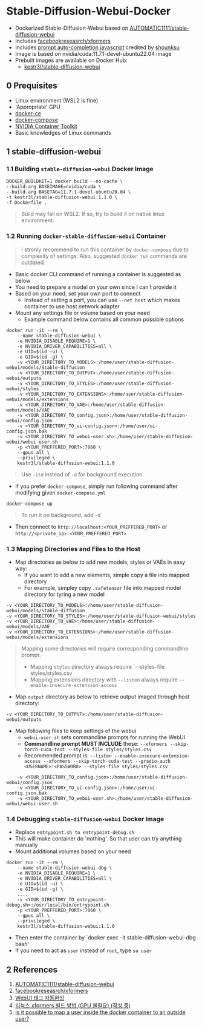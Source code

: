 # Stable-Diffusion-Webui-Docker
- Dockerized Stable-Diffusion-Webui based on [AUTOMATIC1111/stable-diffusion-webui](https://github.com/AUTOMATIC1111/stable-diffusion-webui)
- Includes [facebookreseasrch/xformers](https://github.com/facebookresearch/xformers)
- Includes [prompt auto-completion javascript](https://greasyfork.org/ko/scripts/452929-webui-%ED%83%9C%EA%B7%B8-%EC%9E%90%EB%8F%99%EC%99%84%EC%84%B1) credited by [shounksu](https://greasyfork.org/ko/users/815641-shounksu)
- Image is based on nvidia/cuda:11.7.1-devel-ubuntu22.04 image
- Prebuilt images are available on Docker Hub:
  - [kestr3l/stable-diffusion-webui](https://hub.docker.com/r/kestr3l/stable-diffusion-webui)

## 0 Prequisites

- Linux environment (WSL2 is fine)
- 'Appropriate' GPU
- [docker-ce](https://docs.docker.com/engine/install/ubuntu/#install-using-the-convenience-script)
- [docker-compose](https://docs.docker.com/compose/install/)
- [NVIDIA Container Toolkit](https://docs.nvidia.com/datacenter/cloud-native/container-toolkit/install-guide.html)
- Basic knowledges of Linux commands

## 1 stable-diffusion-webui

### 1.1 Building `stable-diffusion-webui` Docker Image

```shell
DOCKER_BUILDKIT=1 docker build --no-cache \
--build-arg BASEIMAGE=nvidia/cuda \
--build-arg BASETAG=11.7.1-devel-ubuntu20.04 \
-t kestr3l/stable-diffusion-webui:1.1.0 \
-f Dockerfile .
```

> Build may fail on WSL2. If so, try to build it on native linux environment.

### 1.2 Running `docker-stable-diffusion-webui` Container

> I stronly recommend to run this container by `docker-compose` due to complexity of settings. Also, suggested `docker run` commands are outdated.

- Basic docker CLI command of running a container is suggested as below
- You need to prepare a model on your own since I can't provide it
- Based on your need, set your own port to connect
  - Instead of setting a port, you can use `--net host` which makes container to use host network adapter
- Mount any settings file or volume based on your need
  - Example command below contains all common possible options

```shell
docker run -it --rm \
    --name stable-diffusion-webui \
    -e NVIDIA_DISABLE_REQUIRE=1 \
    -e NVIDIA_DRIVER_CAPABILITIES=all \
    -e UID=$(id -u) \
    -e GID=$(id -g) \
    -v <YOUR_DIRECTORY_TO_MODELS>:/home/user/stable-diffusion-webui/models/Stable-diffusion
    -v <YOUR_DIRECTORY_TO_OUTPUT>:/home/user/stable-diffusion-webui/outputs
    -v <YOUR_DIRECTORY_TO_STYLES>:/home/user/stable-diffusion-webui/styles
    -v <YOUR_DIRECTORY_TO_EXTENSIONS>:/home/user/stable-diffusion-webui/models/extensions
    -v <YOUR_DIRECTORY_TO_VAE>:/home/user/stable-diffusion-webui/models/VAE
    -v <YOUR_DIRECTORY_TO_config.json>:/home/user/stable-diffusion-webui/config.json
    -v <YOUR_DIRECTORY_TO_ui-config.json>:/home/user/ui-config.json.bak
    -v <YOUR_DIRECTORY_TO_webui-user.sh>:/home/user/stable-diffusion-webui/webui-user.sh
    -p <YOUR_PREFFERED_PORT>:7860 \
    --gpus all \
    --privileged \
    kestr3l/stable-diffusion-webui:1.1.0
```

> Use `-itd` instead of `-d` for background execution

- If you prefer `docker-compose`, simply run following command after modifying given `docker-compose.yml`

```shell
docker-compose up
```

> To run it on background, add `-d`

- Then connect to `http://localhost:<YOUR_PREFFERED_PORT>` or `http://<private_ip>:<YOUR_PREFFERED_PORT>`

### 1.3 Mapping Directories and Files to the Host

- Map directories as below to add new models, styles or VAEs in easy way:
  - If you want to add a new elements, simple copy a file into mapped directory
  - For example, simpley copy `.safetensor` file into mapped model directory for tyring a new model

```shell
-v <YOUR_DIRECTORY_TO_MODELS>:/home/user/stable-diffusion-webui/models/Stable-diffusion
-v <YOUR_DIRECTORY_TO_STYLES>:/home/user/stable-diffusion-webui/styles
-v <YOUR_DIRECTORY_TO_VAE>:/home/user/stable-diffusion-webui/models/VAE
-v <YOUR_DIRECTORY_TO_EXTENSIONS>:/home/user/stable-diffusion-webui/models/extensions
```

> Mapping some directories will require corresponding commandline prompt.
> - Mapping `styles` directory always require `--styles-file styles/styles.csv
> - Mapping extensions directory with `--listen` always require `--enable-insecure-extension-access`

- Map `output` directory as below to retrieve output imaged through host directory:

```shell
-v <YOUR_DIRECTORY_TO_OUTPUT>:/home/user/stable-diffusion-webui/outputs
```

- Map following files to keep settings of the webui
  - `webui-user.sh` sets commandline prompts for running the WebUI
  - **Commandline prompt MUST INCLUDE** these: `--xformers --skip-torch-cuda-test --styles-file styles/styles.csv`
  - Recommended prompt is: `--listen --enable-insecure-extension-access --xformers --skip-torch-cuda-test --gradio-auth <USERNAME>:<PASSWORD> --styles-file styles/styles.csv`

```shell
    -v <YOUR_DIRECTORY_TO_config.json>:/home/user/stable-diffusion-webui/config.json
    -v <YOUR_DIRECTORY_TO_ui-config.json>:/home/user/ui-config.json.bak
    -v <YOUR_DIRECTORY_TO_webui-user.sh>:/home/user/stable-diffusion-webui/webui-user.sh
```

### 1.4 Debugging `stable-diffusion-webui` Docker Image

- Replace `entrypoint.sh to entrypoint-debug.sh`
- This will make container do 'nothing'. So that user can try anything manually
- Mount additional volumes based on your need

```shell
docker run -it --rm \
    --name stable-diffusion-webui-dbg \
    -e NVIDIA_DISABLE_REQUIRE=1 \
    -e NVIDIA_DRIVER_CAPABILITIES=all \
    -e UID=$(id -u) \
    -e GID=$(id -g) \
    ....
    -v <YOUR_DIRECTORY_TO_entrypoint-debug.sh>:/usr/local/bin/entrypoint.sh
    -p <YOUR_PREFFERED_PORT>:7860 \
    --gpus all \
    --privileged \
    kestr3l/stable-diffusion-webui:1.1.0
```

- Then enter the container by `docker exec -it stable-diffusion-webui-dbg bash'
- If you need to act as `user` instead of `root`, type `su user`

## 2 References

1. [AUTOMATIC1111/stable-diffusion-webui](https://github.com/AUTOMATIC1111/stable-diffusion-webui)
2. [facebookreseasrch/xformers](https://github.com/facebookresearch/xformers)
3. [WebUI 태그 자동완성](https://greasyfork.org/ko/scripts/452929-webui-%ED%83%9C%EA%B7%B8-%EC%9E%90%EB%8F%99%EC%99%84%EC%84%B1)
4. [리눅스 xformers 빌드 방법 (GPU 불필요) (작성 중)](https://arca.live/b/aiart/60664075) 
5. [Is it possible to map a user inside the docker container to an outside user?](https://stackoverflow.com/questions/57776452/is-it-possible-to-map-a-user-inside-the-docker-container-to-an-outside-user)
